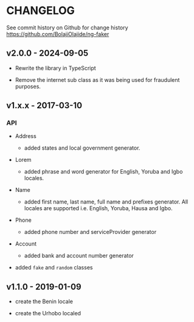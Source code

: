 # CHANGELOG

See commit history on Github for change history
https://github.com/BolajiOlajide/ng-faker

## v2.0.0 - 2024-09-05

- Rewrite the library in TypeScript

- Remove the internet sub class as it was being used for fraudulent purposes.

## v1.x.x - 2017-03-10

### API

- Address

  - added states and local government generator.

- Lorem

  - added phrase and word generator for English, Yoruba and Igbo locales.

- Name

  - added first name, last name, full name and prefixes generator. All locales are supported i.e. English, Yoruba, Hausa and Igbo.

- Phone

  - added phone number and serviceProvider generator

- Account

  - added bank and account number generator

- added `fake` and `random` classes

## v1.1.0 - 2019-01-09

- create the Benin locale

- create the Urhobo localed
